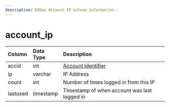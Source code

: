 ```yaml
---
description: EQEmu Account IP schema information.
---
```


# account\_ip

| Column | Data Type | Description |
| :--- | :--- | :--- |
| accid | int | [Account Identifier](account.md) |
| ip | varchar | IP Address |
| count | int | Number of times logged in from this IP |
| lastused | timestamp | Timestamp of when account was last logged in |

